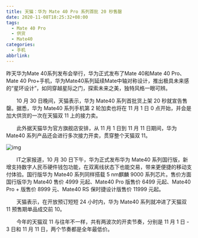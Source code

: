 ```yaml
---
title: 天猫：华为 Mate 40 Pro 系列首批 20 秒售罄
date: 2020-11-08T18:25:32+08:00
tags:
  - Mate 40 Pro
  - 供货
  - Mate40
categories:
  - 手机
abbrlink:
---
```


昨天华为Mate 40系列发布会举行，华为正式发布了Mate 40和Mate 40 Pro、Mate 40 Pro+手机，华为Mate40系列延续Mate中轴对称设计，推出极具未来感的“星环设计”，如同穿越星际之门，探索未来之美，独特风格一眼可辨。

　　10 月 30 日晚间，天猫表示，华为 Mate40 系列首批货上架 20 秒就宣告售罄。据悉，华为 Mate40 系列手机第 2 轮加卖也将在 11 月 1 日 0 点开始，并会是加大供货的一次在天猫双 11 上的接力卖。

　　此外据天猫华为官方旗舰店安排，从 11 月 1 日到 11 月 11 日期间，华为 Mate40 系列产品还会进行多次接力开卖，贯穿整个天猫双 11。

![img](https://cdn.jsdelivr.net/gh/yakeing/Documentation@main/Hexo/images/1e5a-kcieyvy8237126.jpg)

　　IT之家报道，10 月 30 日下午，华为正式发布华为 Mate40 系列国行版，新增支持数字人民币硬件钱包功能，在双离线状态下也能交易，带来更便捷的移动支付体验。国行版华为 Mate40 系列同样搭载 5 nm麒麟 9000 系列芯片。售价方面国行版华为 Mate40 售价 4999 元起、Mate40 Pro 版售价 6499 元起、Mate40 Pro + 版售价 8999 元、Mate40 RS 保时捷设计版售价 11999 元起。

　　天猫表示，在开放预订短短 24 小时内，华为 Mate40 系列就冲进了天猫双 11 预售期单品成交前 10。

　　今年的天猫双 11 与往年不一样，共有两波次的开卖节奏，分别是 11 月 1 日 - 3 日和 11 月 11 日，两个节奏都是全年最低价。
